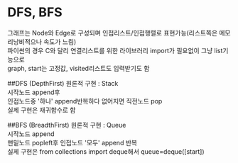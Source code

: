 # DFS, BFS
그래프는 Node와 Edge로 구성되며 인접리스트/인접행렬로 표현가능(리스트쪽은 메모리낭비적으나 속도가 느림)</br>
파이썬의 경우 C와 달리 연결리스트를 위한 라이브러리 import가 필요없이 그냥 list기능으로</br>
graph, start는 고정값, visited리스트도 입력받기도 함</br>

##DFS (DepthFirst)
원론적 구현 : Stack</br>
시작노드 append후</br>
인접노드중 '하나' append반복하다 없어지면 직전노드 pop</br>
실제 구현은 재귀함수로 함</br>

##BFS (BreadthFirst)
원론적 구현 : Queue</br>
시작노드 append</br>
맨밑노드 popleft후 인접노드 '모두' append 반복</br>
실제 구현은 from collections import deque해서 queue=deque([start])</br>